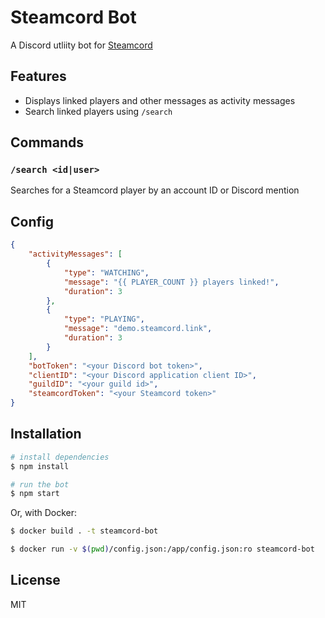 # Steamcord Bot

A Discord utliity bot for [Steamcord](https://steamcord.io)

## Features

* Displays linked players and other messages as activity messages
* Search linked players using `/search`

## Commands

### `/search <id|user>`

Searches for a Steamcord player by an account ID or Discord mention

## Config

```json
{
    "activityMessages": [
        {
            "type": "WATCHING",
            "message": "{{ PLAYER_COUNT }} players linked!",
            "duration": 3
        },
        {
            "type": "PLAYING",
            "message": "demo.steamcord.link",
            "duration": 3
        }
    ],
    "botToken": "<your Discord bot token>",
    "clientID": "<your Discord application client ID>",
    "guildID": "<your guild id>",
    "steamcordToken": "<your Steamcord token>"
}
```

## Installation

```bash
# install dependencies
$ npm install

# run the bot
$ npm start
```
Or, with Docker:

```bash
$ docker build . -t steamcord-bot

$ docker run -v $(pwd)/config.json:/app/config.json:ro steamcord-bot
```

## License

MIT
